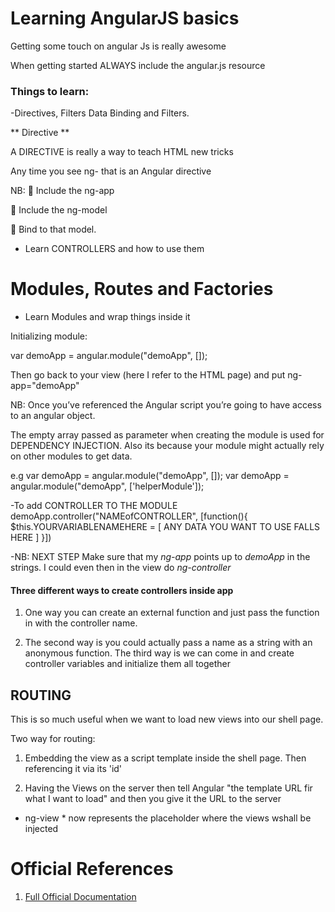 # Learning AngularJS basics

Getting some touch on angular Js is really awesome

When getting started ALWAYS include the angular.js resource

### Things to learn:

-Directives, Filters Data Binding and Filters.

** Directive **

A DIRECTIVE is really a way to teach HTML new tricks

Any time you see ng- that is an Angular directive

NB: 
 Include the ng-app

 Include the ng-model

 Bind to that model.


- Learn CONTROLLERS and how to use them


# Modules, Routes and Factories

- Learn Modules and wrap things inside it

Initializing module: 

var demoApp = angular.module("demoApp", []);

Then go back to your view (here I refer to the HTML page) and put ng-app="demoApp"

NB: Once you’ve referenced the Angular script you’re going to have access to an angular object.

The empty array passed as parameter when creating the module is used for DEPENDENCY INJECTION. Also its because your module might actually rely on other modules to get data.

e.g 
var demoApp = angular.module("demoApp", []);
var demoApp = angular.module("demoApp", ['helperModule']);

-To add CONTROLLER TO THE MODULE
    demoApp.controller("NAMEofCONTROLLER", [function(){ 
            $this.YOURVARIABLENAMEHERE = [ ANY DATA YOU WANT TO USE FALLS HERE ]
    }])

-NB: NEXT STEP
Make sure that my *ng-app* points up to *demoApp* in the strings. I could even then in the view do *ng-controller*

#### Three different ways to create controllers inside app

1. One way you can create an external function and just pass the function in with the controller name.

2. The second way is you could actually pass a name as a string with an anonymous function.
The third way is we can come in and create controller variables and initialize them all together


## ROUTING

This is so much useful when we want to load new views into our shell page.

Two way for routing:
1. Embedding the view as a script template inside the shell page. Then referencing it via its 'id'

2. Having the Views on the server then tell Angular "the template URL fir what I want to load" and then you give it the URL to the server

* ng-view * now represents the placeholder where the views wshall be injected



# Official References
1. [Full Official Documentation](https://docs.angularjs.org/guide)


